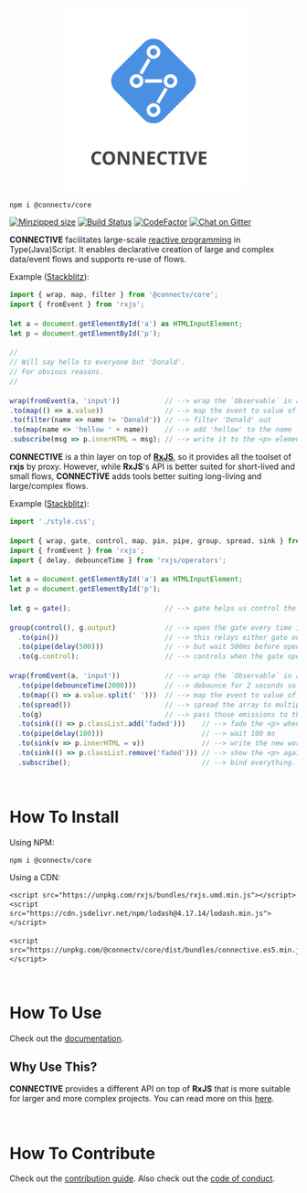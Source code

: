 <p align="center">
<img src="https://raw.githubusercontent.com/CONNECT-platform/connective/master/logo.svg?sanitize=true" width="320px"/>
</p>

```
npm i @connectv/core
```

[![Minzipped size](https://badgen.net/bundlephobia/minzip/@connectv/core@latest)](https://bundlephobia.com/result?p=@connectv/core@latest)
[![Build Status](https://travis-ci.org/CONNECT-platform/connective.svg?branch=master)](https://travis-ci.org/CONNECT-platform/connective)
[![CodeFactor](https://www.codefactor.io/repository/github/connect-platform/connective/badge)](https://www.codefactor.io/repository/github/connect-platform/connective)
[![Chat on Gitter](https://img.shields.io/gitter/room/connectv/community)](https://gitter.im/connectv/community)
<br>

**CONNECTIVE** facilitates large-scale [reactive programming](https://en.wikipedia.org/wiki/Reactive_programming) in Type(Java)Script. It enables declarative creation of large and complex data/event flows and supports re-use of flows.

Example ([Stackblitz](https://stackblitz.com/edit/connective-hellow-world)):

```typescript
import { wrap, map, filter } from '@connectv/core';
import { fromEvent } from 'rxjs';

let a = document.getElementById('a') as HTMLInputElement;
let p = document.getElementById('p');

//
// Will say hello to everyone but 'Donald'.
// For obvious reasons.
//

wrap(fromEvent(a, 'input'))           // --> wrap the `Observable` in a `Pin`
.to(map(() => a.value))               // --> map the event to value of the input
.to(filter(name => name != 'Donald')) // --> filter 'Donald' out
.to(map(name => 'hellow ' + name))    // --> add 'hellow' to the name
.subscribe(msg => p.innerHTML = msg); // --> write it to the <p> element
```

**CONNECTIVE** is a thin layer on top of [**RxJS**](https://github.com/ReactiveX/rxjs), so it provides all the toolset of **rxjs** by proxy. However, while **RxJS**'s API is better suited for short-lived and small flows, **CONNECTIVE** adds tools better suiting long-living and large/complex flows.

Example ([Stackblitz](https://stackblitz.com/edit/connective-delayed-broadcast)):

```typescript
import './style.css';

import { wrap, gate, control, map, pin, pipe, group, spread, sink } from '@connectv/core';
import { fromEvent } from 'rxjs';
import { delay, debounceTime } from 'rxjs/operators';

let a = document.getElementById('a') as HTMLInputElement;
let p = document.getElementById('p');

let g = gate();                       // --> gate helps us control the flow of the words

group(control(), g.output)            // --> open the gate every time it outputs something (also once initially)
  .to(pin())                          // --> this relays either gate output or initial `control()` emit
  .to(pipe(delay(500)))               // --> but wait 500ms before opening the gate
  .to(g.control);                     // --> controls when the gate opens up.

wrap(fromEvent(a, 'input'))           // --> wrap the `Observable` in a `Pin`
  .to(pipe(debounceTime(2000)))       // --> debounce for 2 seconds so people are done typing
  .to(map(() => a.value.split(' ')))  // --> map the event to value of input, splitted
  .to(spread())                       // --> spread the array to multiple emissions
  .to(g)                              // --> pass those emissions to the gate
  .to(sink(() => p.classList.add('faded')))    // --> fade the <p> when something comes out of the gate.
  .to(pipe(delay(100)))                        // --> wait 100 ms
  .to(sink(v => p.innerHTML = v))              // --> write the new word
  .to(sink(() => p.classList.remove('faded'))) // --> show the <p> again
  .subscribe();                                // --> bind everything.
```

<br>

# How To Install

Using NPM:

```
npm i @connectv/core
```

Using a CDN:

```
<script src="https://unpkg.com/rxjs/bundles/rxjs.umd.min.js"></script>
<script src="https://cdn.jsdelivr.net/npm/lodash@4.17.14/lodash.min.js"></script>

<script src="https://unpkg.com/@connectv/core/dist/bundles/connective.es5.min.js"></script>
```

<br>

# How To Use

Check out the [documentation](https://connective.dev).

## Why Use This?

**CONNECTIVE** provides a different API on top of **RxJS** that is more suitable for larger and more complex projects.
You can read more on this [here](https://connective.dev/docs/connective-v-rxjs).

<br>

# How To Contribute

Check out the [contribution guide](CONTRIBUTING.md). Also check out the [code of conduct](CODE_OF_CONDUCT.md).
